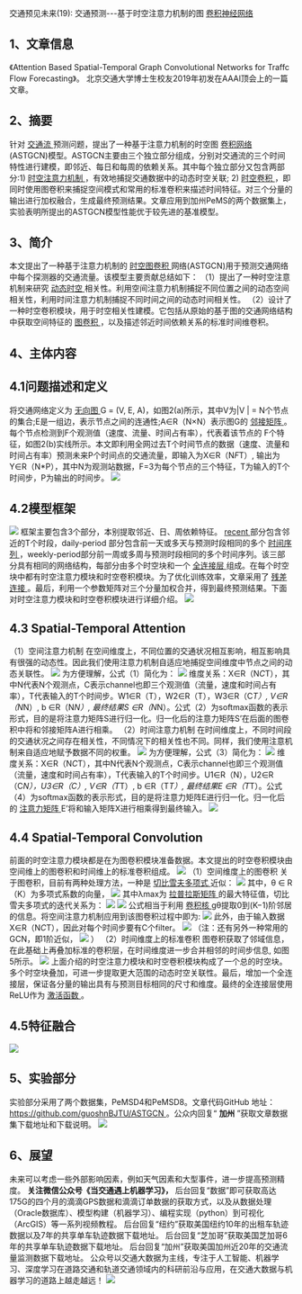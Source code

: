 
交通预见未来(19): 交通预测---基于时空注意力机制的图 [卷积神经网络 ](https://zhida.zhihu.com/search?content_id=105924840&content_type=Article&match_order=1&q=%E5%8D%B7%E7%A7%AF%E7%A5%9E%E7%BB%8F%E7%BD%91%E7%BB%9C&zhida_source=entity)


## 1、文章信息

《Attention Based Spatial-Temporal Graph Convolutional Networks for Traffc Flow Forecasting》。
北京交通大学博士生校友2019年初发在AAAI顶会上的一篇文章。


## 2、摘要

针对 [交通流 ](https://zhida.zhihu.com/search?content_id=105924840&content_type=Article&match_order=1&q=%E4%BA%A4%E9%80%9A%E6%B5%81&zhida_source=entity)预测问题，提出了一种基于注意力机制的时空图 [卷积网络 ](https://zhida.zhihu.com/search?content_id=105924840&content_type=Article&match_order=1&q=%E5%8D%B7%E7%A7%AF%E7%BD%91%E7%BB%9C&zhida_source=entity)(ASTGCN)模型。ASTGCN主要由三个独立部分组成，分别对交通流的三个时间特性进行建模，即邻近、每日和每周的依赖关系。其中每个独立部分又包含两部分:1) [时空注意力机制 ](https://zhida.zhihu.com/search?content_id=105924840&content_type=Article&match_order=2&q=%E6%97%B6%E7%A9%BA%E6%B3%A8%E6%84%8F%E5%8A%9B%E6%9C%BA%E5%88%B6&zhida_source=entity)，有效地捕捉交通数据中的动态时空关联; 2) [时空卷积 ](https://zhida.zhihu.com/search?content_id=105924840&content_type=Article&match_order=1&q=%E6%97%B6%E7%A9%BA%E5%8D%B7%E7%A7%AF&zhida_source=entity)，即同时使用图卷积来捕捉空间模式和常用的标准卷积来描述时间特征。对三个分量的输出进行加权融合，生成最终预测结果。文章应用到加州PeMS的两个数据集上，实验表明所提出的ASTGCN模型性能优于较先进的基准模型。


## 3、简介

本文提出了一种基于注意力机制的 [时空图卷积 ](https://zhida.zhihu.com/search?content_id=105924840&content_type=Article&match_order=2&q=%E6%97%B6%E7%A9%BA%E5%9B%BE%E5%8D%B7%E7%A7%AF&zhida_source=entity)网络(ASTGCN)用于预测交通网络中每个探测器的交通流量。该模型主要贡献总结如下：
（1）提出了一种时空注意机制来研究 [动态时空 ](https://zhida.zhihu.com/search?content_id=105924840&content_type=Article&match_order=2&q=%E5%8A%A8%E6%80%81%E6%97%B6%E7%A9%BA&zhida_source=entity)相关性。利用空间注意力机制捕捉不同位置之间的动态空间相关性，利用时间注意力机制捕捉不同时间之间的动态时间相关性。
（2）设计了一种时空卷积模块，用于时空相关性建模。它包括从原始的基于图的交通网络结构中获取空间特征的 [图卷积 ](https://zhida.zhihu.com/search?content_id=105924840&content_type=Article&match_order=5&q=%E5%9B%BE%E5%8D%B7%E7%A7%AF&zhida_source=entity)，以及描述邻近时间依赖关系的标准时间维卷积。


## 4、主体内容



## 4.1问题描述和定义

将交通网络定义为 [无向图 ](https://zhida.zhihu.com/search?content_id=105924840&content_type=Article&match_order=1&q=%E6%97%A0%E5%90%91%E5%9B%BE&zhida_source=entity)G = (V, E, A)，如图2(a)所示，其中V为|V | = N个节点的集合;E是一组边，表示节点之间的连通性;A∈R（N×N）表示图G的 [邻接矩阵 ](https://zhida.zhihu.com/search?content_id=105924840&content_type=Article&match_order=1&q=%E9%82%BB%E6%8E%A5%E7%9F%A9%E9%98%B5&zhida_source=entity)。每个节点检测到F个观测值（速度、流量、时间占有率），代表着该节点的 F个特征，如图2(b)实线所示。本文即利用全网过去T个时间节点的数据（速度、流量和时间占有率）预测未来P个时间点的交通流量，即输入为X∈R（N*F*T）, 输出为Y∈R（N*P），其中N为观测站数据，F=3为每个节点的三个特征，T为输入的T个时间步，P为输出的时间步。
![](https://pic2.zhimg.com/80/v2-34baeb9a7c1625f658e52fc4253e9a97_720w.webp) 


## 4.2模型框架

![](https://pic4.zhimg.com/80/v2-253d76fefbb282277dfd6e88b44dc6d7_720w.webp) 
框架主要包含3个部分，本别提取邻近、日、周依赖特征。 [recent ](https://zhida.zhihu.com/search?content_id=105924840&content_type=Article&match_order=1&q=recent&zhida_source=entity)部分包含邻近的T个时段，daily-period 部分包含前一天或多天与预测时段相同的多个 [时间序列 ](https://zhida.zhihu.com/search?content_id=105924840&content_type=Article&match_order=1&q=%E6%97%B6%E9%97%B4%E5%BA%8F%E5%88%97&zhida_source=entity)，weekly-period部分前一周或多周与预测时段相同的多个时间序列。该三部分具有相同的网络结构，每部分由多个时空块和一个 [全连接层 ](https://zhida.zhihu.com/search?content_id=105924840&content_type=Article&match_order=1&q=%E5%85%A8%E8%BF%9E%E6%8E%A5%E5%B1%82&zhida_source=entity)组成。在每个时空块中都有时空注意力模块和时空卷积模块。为了优化训练效率，文章采用了 [残差连接 ](https://zhida.zhihu.com/search?content_id=105924840&content_type=Article&match_order=1&q=%E6%AE%8B%E5%B7%AE%E8%BF%9E%E6%8E%A5&zhida_source=entity)。最后，利用一个参数矩阵对三个分量加权合并，得到最终预测结果。下面对时空注意力模块和时空卷积模块进行详细介绍。
![](https://pica.zhimg.com/80/v2-66bd3a35624ebca3c491ec6af9b451f6_720w.webp) 


## 4.3 Spatial-Temporal Attention

（1）空间注意力机制
在空间维度上，不同位置的交通状况相互影响，相互影响具有很强的动态性。因此我们使用注意力机制自适应地捕捉空间维度中节点之间的动态关联性。
![](https://pic3.zhimg.com/80/v2-9674a66cff7a7111cf1a430fb3888a12_720w.webp) 
为方便理解，公式（1）简化为：
![](https://picx.zhimg.com/80/v2-07dde21e59714044519cad5680cfab6b_720w.webp) 
维度关系：X∈R（N*C*T），其中N代表N个观测点，C表示channel也即三个观测值（流量，速度和时间占有率），T代表输入的T个时间步。W1∈R（T），W2∈R（T），W3∈R（C*T）, V∈R（N*N）, b ∈R（N*N）, 最终结果S ∈R（N*N）。公式（2）为softmax函数的表示形式，目的是将注意力矩阵S进行归一化。归一化后的注意力矩阵S’在后面的图卷积中将和邻接矩阵A进行相乘。
（2）时间注意力机制
在时间维度上，不同时间段的交通状况之间存在相关性，不同情况下的相关性也不同。同样，我们使用注意机制来自适应地赋予数据不同的权重。
![](https://pic3.zhimg.com/80/v2-57c395bda5f75946066325d22e2f7b08_720w.webp) 
为方便理解，公式（3）简化为：
![](https://pic1.zhimg.com/80/v2-8cb3a76a555d5ccfeaabda717864bd50_720w.webp) 
维度关系：X∈R（N*C*T），其中N代表N个观测点，C表示channel也即三个观测值（流量，速度和时间占有率），T代表输入的T个时间步。U1∈R（N），U2∈R（C*N），U3∈R（C）, V∈R（T*T）, b ∈R（T*T）, 最终结果E ∈R（T*T）。公式（4）为softmax函数的表示形式，目的是将注意力矩阵E进行归一化。归一化后的 [注意力矩阵 ](https://zhida.zhihu.com/search?content_id=105924840&content_type=Article&match_order=4&q=%E6%B3%A8%E6%84%8F%E5%8A%9B%E7%9F%A9%E9%98%B5&zhida_source=entity)E’将和输入矩阵X进行相乘得到最终输入。
![](https://pic3.zhimg.com/80/v2-a8f13d7e7e7dfbd2a8c5b42a5e118c08_720w.webp) 


## 4.4 Spatial-Temporal Convolution

前面的时空注意力模块都是在为图卷积模块准备数据。本文提出的时空卷积模块由空间维上的图卷积和时间维上的标准卷积组成。
![](https://pic4.zhimg.com/80/v2-a1e43712aca607a5303e33533a7163b9_720w.webp) 
（1）空间维度上的图卷积
关于图卷积，目前有两种处理方法，一种是 [切比雪夫多项式 ](https://zhida.zhihu.com/search?content_id=105924840&content_type=Article&match_order=1&q=%E5%88%87%E6%AF%94%E9%9B%AA%E5%A4%AB%E5%A4%9A%E9%A1%B9%E5%BC%8F&zhida_source=entity)近似：
![](https://pica.zhimg.com/80/v2-c146439739b0426e2d736c3543af55de_720w.webp) 
其中，θ ∈ R（K）为多项式系数的向量，
![](https://pic1.zhimg.com/80/v2-39ce90049dae866fbdaa7037baca354e_720w.webp) 
其中λmax为 [拉普拉斯矩阵 ](https://zhida.zhihu.com/search?content_id=105924840&content_type=Article&match_order=1&q=%E6%8B%89%E6%99%AE%E6%8B%89%E6%96%AF%E7%9F%A9%E9%98%B5&zhida_source=entity)的最大特征值，切比雪夫多项式的迭代关系为：
![](https://pica.zhimg.com/80/v2-82f1641a543ba282697b2d37e5726aa0_720w.webp) 
![](https://picx.zhimg.com/80/v2-4c109b09d7b35808fa97edddbfd64907_720w.webp) 
公式相当于利用 [卷积核 ](https://zhida.zhihu.com/search?content_id=105924840&content_type=Article&match_order=1&q=%E5%8D%B7%E7%A7%AF%E6%A0%B8&zhida_source=entity)gθ提取0到(K−1)阶邻居的信息。将空间注意力机制应用到该图卷积过程中即为:
![](https://pic1.zhimg.com/80/v2-bba9691a2e9584fcbb51c8efbc367f68_720w.webp) 
此外，由于输入数据X∈R（N*C*T），因此对每个时间步要有C个filter。
![](https://pic4.zhimg.com/80/v2-5db94fc2c248538a2d24f02c0dbcdba5_720w.webp) 
（注：还有另外一种常用的GCN，即1阶近似，
![](https://pic3.zhimg.com/80/v2-69380a0d05f44fe41fd8481a182f43e8_720w.webp) 
）
（2）时间维度上的标准卷积
图卷积获取了邻域信息，在此基础上再叠加标准的卷积层，在时间维度进一步合并相邻的时间步信息, 如图5所示。
![](data:image/svg+xml;utf8,) 
上面介绍的时空注意力模块和时空卷积模块构成了一个总的时空块。多个时空块叠加，可进一步提取更大范围的动态时空关联性。最后，增加一个全连接层，保证各分量的输出具有与预测目标相同的尺寸和维度。最终的全连接层使用ReLU作为 [激活函数 ](https://zhida.zhihu.com/search?content_id=105924840&content_type=Article&match_order=1&q=%E6%BF%80%E6%B4%BB%E5%87%BD%E6%95%B0&zhida_source=entity)。


## 4.5特征融合

![](data:image/svg+xml;utf8,) 


## 5、实验部分

实验部分采用了两个数据集，PeMSD4和PeMSD8。文章代码GitHub 地址： [https://github.com/guoshnBJTU/ASTGCN ](https://link.zhihu.com/?target=https%3A//github.com/guoshnBJTU/ASTGCN)。公众内回复“ **加州** ”获取文章数据集下载地址和下载说明。
![](data:image/svg+xml;utf8,) 


## 6、展望

未来可以考虑一些外部影响因素，例如天气因素和大型事件，进一步提高预测精度。
 **关注微信公众号《当交通遇上机器学习》，** 
后台回复“数据”即可获取高达175G的四个月的滴滴GPS数据和滴滴订单数据的获取方式，以及从数据处理（Oracle数据库）、模型构建（机器学习）、编程实现（python）到可视化（ArcGIS）等一系列视频教程。
后台回复“纽约”获取美国纽约10年的出租车轨迹数据以及7年的共享单车轨迹数据下载地址。
后台回复“芝加哥”获取美国芝加哥6年的共享单车轨迹数据下载地址。
后台回复“加州”获取美国加州近20年的交通流量监测数据下载地址。
公众号以交通大数据为主线，专注于人工智能、机器学习、深度学习在道路交通和轨道交通领域内的科研前沿与应用，在交通大数据与机器学习的道路上越走越远！
![](data:image/svg+xml;utf8,) 
